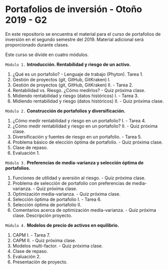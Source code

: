 # Portafolios de inversión - Otoño 2019 - G2
En este repositorio se encuentra el material para el curso de portafolios de inversión en el segundo semestre del 2019. Material adicional será proporcionado durante clases.

Este curso se divide en cuatro módulos. 

`Módulo 1.` **Introducción. Rentabilidad y riesgo de un activo.**
   1. ¿Qué es un portafolio?
    - Lenguaje de trabajo (Phyton). Tarea 1.
   2. Gestión de proyectos (git, GitHub, GitKraken) I.
   3. Gestión de proyectos (git, GitHub, GitKraken) II.
    - Tarea 2.
   4. Rentabilidad vs. Riesgo. ¿Cómo medirlos?
    - Quiz próxima clase.
   5. Midiendo rentabilidad y riesgo (datos históricos) I. 
    - Tarea 3.
   6. Midiendo rentabilidad y riesgo (datos históricos) II.
    - Quiz próxima clase.

`Módulo 2.` **Construcción de portafolios y diversificación.**
   1. ¿Cómo medir rentabilidad y riesgo en un portafolio? I.
    - Tarea 4.
   2. ¿Cómo medir rentabilidad y riesgo en un portafolio? II.
    - Quiz próxima clase.
   3. Diversificación y fuentes de riesgo en un portafolio.
    - Tarea 5.
   4. Problema básico de elección óptima de portafolio.
    - Quiz próxima clase.
   5. Clase de repaso.
   6. Evaluación 1.
   
`Módulo 3.` **Preferencias de media-varianza y selección óptima de portafolios.**
   1. Funciones de utilidad y aversión al riesgo.
    - Quiz próxima clase.
   2. Problema de selección de portafolio con preferencias de media-varianza.
    - Quiz próxima clase.
   3. Optimización media-varianza.
    - Quiz próxima clase.
   4. Selección óptima de portafolio I.
    - Tarea 6.
   5. Selección óptima de portafolio II.
   6. Comentarios acerca de optimización media-varianza.
    - Quiz próxima clase. Descripción proyecto.
    
`Módulo 4.` **Modelos de precio de activos en equilibrio.**
   1. CAPM I.
    - Tarea 7.
   2. CAPM II.
    - Quiz próxima clase.
   3. Modelos multi-factor.
    - Quiz próxima clase.
   4. Clase de repaso.
   5. Evaluación 2.
   6. Presentación de proyecto.
